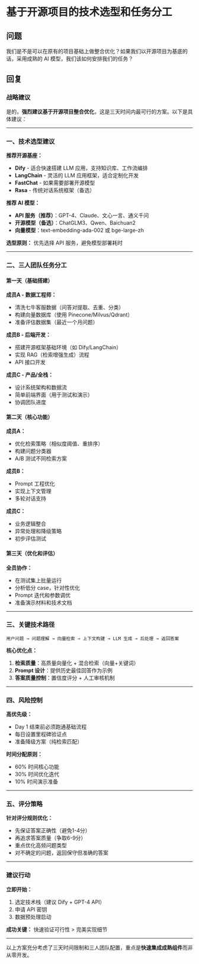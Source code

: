 # 基于开源项目的技术选型和任务分工

## 问题

我们是不是可以在原有的项目基础上做整合优化？如果我们以开源项目为基底的话，采用成熟的 AI 模型，我们该如何安排我们的任务？

## 回复

### 战略建议

是的，**强烈建议基于开源项目整合优化**，这是三天时间内最可行的方案。以下是具体建议：

---

### 一、技术选型建议

**推荐开源基座：**
- **Dify** - 适合快速搭建 LLM 应用，支持知识库、工作流编排
- **LangChain** - 灵活的 LLM 应用框架，适合定制化开发
- **FastChat** - 如果需要部署开源模型
- **Rasa** - 传统对话系统框架（备选）

**推荐 AI 模型：**
- **API 服务（推荐）**：GPT-4、Claude、文心一言、通义千问
- **开源模型（备选）**：ChatGLM3、Qwen、Baichuan2
- **向量模型**：text-embedding-ada-002 或 bge-large-zh

**选型原则：** 优先选择 API 服务，避免模型部署耗时

---

### 二、三人团队任务分工

#### 第一天（基础搭建）

**成员A - 数据工程师：**
- 清洗七牛客服数据（问答对提取、去重、分类）
- 构建向量数据库（使用 Pinecone/Milvus/Qdrant）
- 准备评估数据集（最近一个月问题）

**成员B - 后端开发：**
- 搭建开源框架基础环境（如 Dify/LangChain）
- 实现 RAG（检索增强生成）流程
- API 接口开发

**成员C - 产品/全栈：**
- 设计系统架构和数据流
- 简单前端界面（用于测试和演示）
- 协调团队进度

#### 第二天（核心功能）

**成员A：**
- 优化检索策略（相似度阈值、重排序）
- 构建问题分类器
- A/B 测试不同检索方案

**成员B：**
- Prompt 工程优化
- 实现上下文管理
- 多轮对话支持

**成员C：**
- 业务逻辑整合
- 异常处理和降级策略
- 初步评估测试

#### 第三天（优化和评估）

**全员协作：**
- 在测试集上批量运行
- 分析低分 case，针对性优化
- Prompt 迭代和参数调优
- 准备演示材料和技术文档

---

### 三、关键技术路径

```
用户问题 → 问题理解 → 向量检索 → 上下文构建 → LLM 生成 → 后处理 → 返回答案
```

**核心优化点：**
1. **检索质量**：高质量向量化 + 混合检索（向量+关键词）
2. **Prompt 设计**：提供历史最佳回答作为示例
3. **答案质量控制**：置信度评分 + 人工审核机制

---

### 四、风险控制

**高优先级：**
- Day 1 结束前必须跑通基础流程
- 每日设置里程碑验证点
- 准备降级方案（纯检索匹配）

**时间分配原则：**
- 60% 时间核心功能
- 30% 时间优化迭代
- 10% 时间演示准备

---

### 五、评分策略

**针对评分规则优化：**
- 先保证答案正确性（避免1-4分）
- 再追求答案质量（争取6-9分）
- 重点优化高频问题类型
- 对不确定的问题，返回保守但准确的答案

---

### 建议行动

**立即开始：**
1. 选定技术栈（建议 Dify + GPT-4 API）
2. 申请 API 密钥
3. 数据预处理启动

**成功关键：** 快速验证可行性 > 完美实现细节

---

以上方案充分考虑了三天时间限制和三人团队配置，重点是**快速集成成熟组件**而非从零开发。

